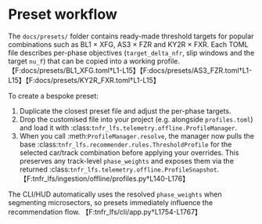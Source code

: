 # Preset workflow

The `docs/presets/` folder contains ready-made threshold targets for
popular combinations such as BL1 × XFG, AS3 × FZR and KY2R × FXR. Each
TOML file describes per-phase objectives (`target_delta_nfr`, slip
windows and the target `nu_f`) that can be copied into a working
profile. 【F:docs/presets/BL1_XFG.toml†L1-L15】【F:docs/presets/AS3_FZR.toml†L1-L15】【F:docs/presets/KY2R_FXR.toml†L1-L15】

To create a bespoke preset:

1. Duplicate the closest preset file and adjust the per-phase targets.
2. Drop the customised file into your project (e.g. alongside
   `profiles.toml`) and load it with :class:`tnfr_lfs.telemetry.offline.ProfileManager`.
3. When you call :meth:`ProfileManager.resolve`, the manager now pulls the
   base :class:`tnfr_lfs.recommender.rules.ThresholdProfile` for the
   selected car/track combination before applying your overrides. This
   preserves any track-level `phase_weights` and exposes them via the
   returned :class:`tnfr_lfs.telemetry.offline.ProfileSnapshot`. 【F:tnfr_lfs/ingestion/offline/profiles.py†L140-L176】

The CLI/HUD automatically uses the resolved `phase_weights` when
segmenting microsectors, so presets immediately influence the
recommendation flow. 【F:tnfr_lfs/cli/app.py†L1754-L1767】
